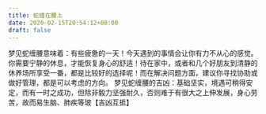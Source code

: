 ```yaml
---
title: 蛇缠在腰上
date: 2020-02-15T20:54:12+08:00
draft: false
---
```


梦见蛇缠腰意味着：有些疲惫的一天！今天遇到的事情会让你有力不从心的感觉。
你需要宁静的休息，才能恢复身心的舒适！待在家中，或者和几个好朋友到清静的休养场所享受一番，都是比较好的选择呢！而在解决问题方面，建议你寻找协助或做好管理，都是可以考虑的方向。
梦见蛇缠腰的吉凶：基础坚实，境遇可稍得安定，而有一时之成功，但除非毅力坚强耐久，否则难于有很大之上伸发展，身心劳苦，故而易生脑、肺疾等玻【吉凶互抵】